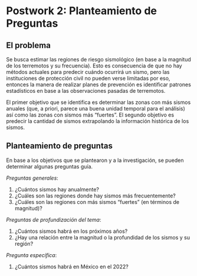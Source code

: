 # Postwork 2: Planteamiento de Preguntas
## El problema
Se busca estimar las regiones de riesgo sismológico (en base a la magnitud de los terremotos y su frecuencia). Esto es consecuencia de que no hay métodos actuales para predecir cuándo ocurrirá un sismo, pero las instituciones de protección civil no pueden verse limitadas por eso, entonces la manera de realizar planes de prevención es identificar patrones estadísticos en base a las observaciones pasadas de terremotos.

El primer objetivo que se identifica es determinar las zonas con más sismos anuales (que, a priori, parece una buena unidad temporal para el análisis) así como las zonas con sismos más “fuertes”. El segundo objetivo es predecir la cantidad de sismos extrapolando la información histórica de los sismos.

## Planteamiento de preguntas
En base a los objetivos que se plantearon y a la investigación, se pueden determinar algunas preguntas guía.

_Preguntas generales_:
1. ¿Cuántos sismos hay anualmente?
2. ¿Cuáles son las regiones donde hay sismos más frecuentemente?
3. ¿Cuáles son las regiones con más sismos “fuertes” (en términos de magnitud)?

_Preguntas de profundización del tema_:
1. ¿Cuántos sismos habrá en los próximos años?
2. ¿Hay una relación entre la magnitud o la profundidad de los sismos y su región?

_Pregunta específica_:
1. ¿Cuántos sismos habrá en México en el 2022?
